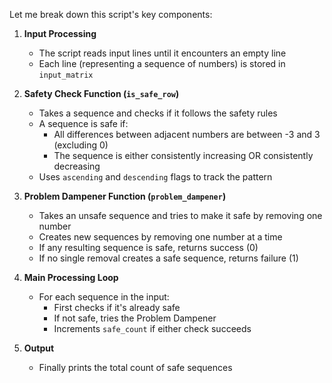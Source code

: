 Let me break down this script's key components:

1. **Input Processing**
   - The script reads input lines until it encounters an empty line
   - Each line (representing a sequence of numbers) is stored in `input_matrix`

2. **Safety Check Function (`is_safe_row`)**
   - Takes a sequence and checks if it follows the safety rules
   - A sequence is safe if:
     - All differences between adjacent numbers are between -3 and 3 (excluding 0)
     - The sequence is either consistently increasing OR consistently decreasing
   - Uses `ascending` and `descending` flags to track the pattern

3. **Problem Dampener Function (`problem_dampener`)**
   - Takes an unsafe sequence and tries to make it safe by removing one number
   - Creates new sequences by removing one number at a time
   - If any resulting sequence is safe, returns success (0)
   - If no single removal creates a safe sequence, returns failure (1)

4. **Main Processing Loop**
   - For each sequence in the input:
     - First checks if it's already safe
     - If not safe, tries the Problem Dampener
     - Increments `safe_count` if either check succeeds

5. **Output**
   - Finally prints the total count of safe sequences
